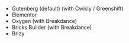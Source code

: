 - Gutenberg (default) (with Cwikly / Greenshift)
- Elementor
- Oxygen (with Breakdance)
- Bricks Builder (with Breakdance)
- Brizy